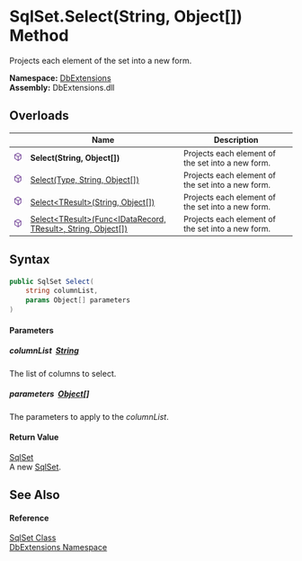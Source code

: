 SqlSet.Select(String, Object[]) Method
======================================
Projects each element of the set into a new form.
  
**Namespace:** [DbExtensions][1]  
**Assembly:** DbExtensions.dll

Overloads
---------

|                  | Name                                                                     | Description                                       |
| ---------------- | ------------------------------------------------------------------------ | ------------------------------------------------- |
| ![Public method] | **Select(String, Object[])**                                             | Projects each element of the set into a new form. |
| ![Public method] | [Select(Type, String, Object[])][2]                                      | Projects each element of the set into a new form. |
| ![Public method] | [Select&lt;TResult>(String, Object[])][3]                                | Projects each element of the set into a new form. |
| ![Public method] | [Select&lt;TResult>(Func&lt;IDataRecord, TResult>, String, Object[])][4] | Projects each element of the set into a new form. |


Syntax
------

```csharp
public SqlSet Select(
	string columnList,
	params Object[] parameters
)
```

#### Parameters

##### *columnList*  [String][5]
The list of columns to select.

##### *parameters*  [Object][6][]
The parameters to apply to the *columnList*.

#### Return Value
[SqlSet][7]  
A new [SqlSet][7].

See Also
--------

#### Reference
[SqlSet Class][7]  
[DbExtensions Namespace][1]  

[1]: ../README.md
[2]: Select_1.md
[3]: Select__1_1.md
[4]: Select__1.md
[5]: https://learn.microsoft.com/dotnet/api/system.string
[6]: https://learn.microsoft.com/dotnet/api/system.object
[7]: README.md
[Public method]: ../../icons/pubmethod.svg "Public method"
